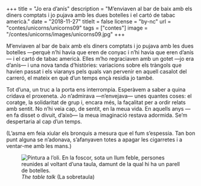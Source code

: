 +++
title = "Jo era d’anís"
description = "M’enviaven al bar de baix amb els diners comptats i jo pujava amb les dues botelles i el cartó de tabac americà."
date = "2018-11-27"
titleIt = false
license = "by-nc"
url = "contes/unicorns/unicorns09"
tags = ["contes"]
image = "/contes/unicorns/images/unicorns09.jpg"
+++

M’enviaven al bar de baix amb els diners comptats i jo pujava amb les dues botelles —perquè n’hi havia que eren de conyac i n’hi havia que eren d’anís— i el cartó de tabac americà. Elles m’ho regraciaven amb un gotet —jo era d’anís— i una nova tanda d’històries: variacions sobre els tràngols que havien passat i els viaranys pels quals van pervenir en aquell casalot del carreró, el mateix en què d’un temps ençà residia jo també.

Tot d’una, un truc a la porta ens interrompia. Esperàvem a saber a quina cridava el proxeneta. Jo n’admirava —n’envejava— unes quantes coses: el coratge, la solidaritat de grup i, encara més, la façalitat per a ordir relats amb sentit. No n’hi veia cap, de sentit, en la meua vida. En aquells anys —en fa disset o divuit, d’això— la meua imaginació restava adormida. Se’m despertaria al cap d’un temps.

(L’asma em feia xiular els bronquis a mesura que el fum s’espessia. Tan bon punt alguna se n’adonava, s’afanyaven totes a apagar les cigarretes i a ventar-me amb les mans.)

<figure class="illustration"><img src="/contes/unicorns/images/unicorns09.jpg" alt="Pintura a l’oli. En la foscor, sota un llum feble, persones reunides al voltant d’una taula, damunt de la qual hi ha un parell de botelles."><figcaption><em>The table talk</em> (La sobretaula)</figcaption></figure>

